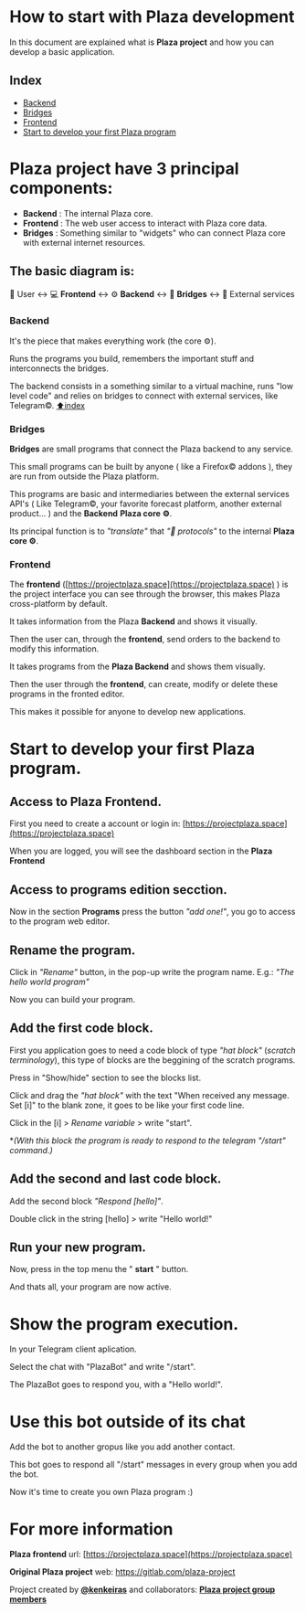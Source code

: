 # How to start with Plaza development

In this document are explained what is **Plaza project** and how you can develop a basic application.

## Index

 - [Backend](#backend)
 - [Bridges](#bridges) 
 - [Frontend](#frontend)
 - [Start to develop your first Plaza program](#start-to-develop-your-first-plaza-program)

# Plaza project have 3 principal components:

- **Backend** : The internal Plaza core.
- **Frontend** : The web user access to interact with Plaza core data.
- **Bridges** : Something similar to "widgets" who can connect Plaza core with external internet resources.

## The basic diagram is:
👤 User ↔️ 💻 **Frontend** ↔️ ⚙️ **Backend** ↔️ 📡 **Bridges** ↔️ 📜 External services
    
### Backend

It's the piece that makes everything work (the core ⚙️).

Runs the programs you build, remembers the important stuff and interconnects the bridges.

The backend consists in a something similar to a  virtual machine, runs "low level code" and relies on bridges to connect with external services,
like Telegram©.
[⬆️index](#index)
### Bridges

**Bridges** are small programs that connect the Plaza backend to any service.

This small programs can be built by anyone ( like a Firefox© addons ), they are run from outside the Plaza platform.

This programs are basic and intermediaries between the external services API's ( Like Telegram©, your favorite forecast platform, another external product... ) and the **Backend** **Plaza core ⚙️**.

Its principal function is to *"translate"* that *"📡 protocols"* to the internal **Plaza core ⚙️**. 

### Frontend

The **frontend** ([https://projectplaza.space](https://projectplaza.space) ) is the project interface you can see through the browser, this makes Plaza cross-platform by default.

It takes information from the Plaza **Backend** and shows it visually.

Then the user can, through the **frontend**, send orders to the backend to modify this information.

It takes programs from the **Plaza Backend** and shows them visually.

Then the user through the **frontend**, can create, modify or delete these programs in the fronted editor.

This makes it possible for anyone to develop new applications.

# Start to develop your first Plaza program.

## Access to Plaza Frontend.
First you need to create a account or login in:
[https://projectplaza.space](https://projectplaza.space)

When you are logged, you will see the dashboard section in the **Plaza Frontend**

## Access to programs edition secction.
Now in the section **Programs** press the button *"add one!"*, you go to access to the program web editor.

## Rename the program.
Click in *"Rename"* button, in the pop-up write the program name.
E.g.: *"The hello world program"*

Now you can build your program.
## Add the first code block.

First you application goes to need a code block of type *"hat block"* (*scratch terminology*), this type of blocks are the beggining of the scratch programs.

Press in "Show/hide" section to see the blocks list.

Click and drag the *"hat block"* with the text "When received any message. Set [i]" to the blank zone, it goes to be like your first code line.

Click in the [i] > *Rename variable* > write "start".

**(With this block the program is ready to respond to the telegram "/start" command.)*

## Add the second and last code block.

Add the second block *"Respond [hello]"*.

Double click in the string [hello] > write "Hello world!"

## Run your new program.
Now, press in the top menu the " **start** " button.

And thats all, your program are now active.

# Show the program execution.

In your Telegram client aplication.

Select the chat with "PlazaBot" and write "/start".

The PlazaBot goes to respond you, with a "Hello world!".

# Use this bot outside of its chat

Add the bot to another gropus like you add another contact.

This bot goes to respond all "/start" messages in every group when you add the bot.

Now it's time to create you own Plaza program :) 

# For more information

**Plaza frontend** url: [https://projectplaza.space](https://projectplaza.space)

**Original Plaza project** web: https://gitlab.com/plaza-project

Project created by **[@kenkeiras](https://gitlab.com/kenkeiras)** and collaborators: **[Plaza project group members](https://gitlab.com/groups/plaza-project/-/group_members)**
